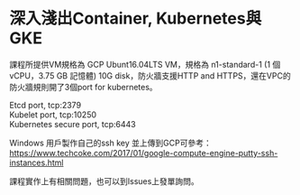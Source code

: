 # 深入淺出Container, Kubernetes與GKE

課程所提供VM規格為 GCP Ubunt16.04LTS VM，規格為 n1-standard-1 (1 個 vCPU，3.75 GB 記憶體) 10G disk，防火牆支援HTTP and HTTPS，還在VPC的防火牆規則開了3個port for kubernetes。

Etcd port, tcp:2379  
Kubelet port, tcp:10250  
Kubernetes secure port, tcp:6443  

Windows 用戶製作自己的ssh key 並上傳到GCP可參考：https://www.techcoke.com/2017/01/google-compute-engine-putty-ssh-instances.html

課程實作上有相關問題，也可以到Issues上發單詢問。
